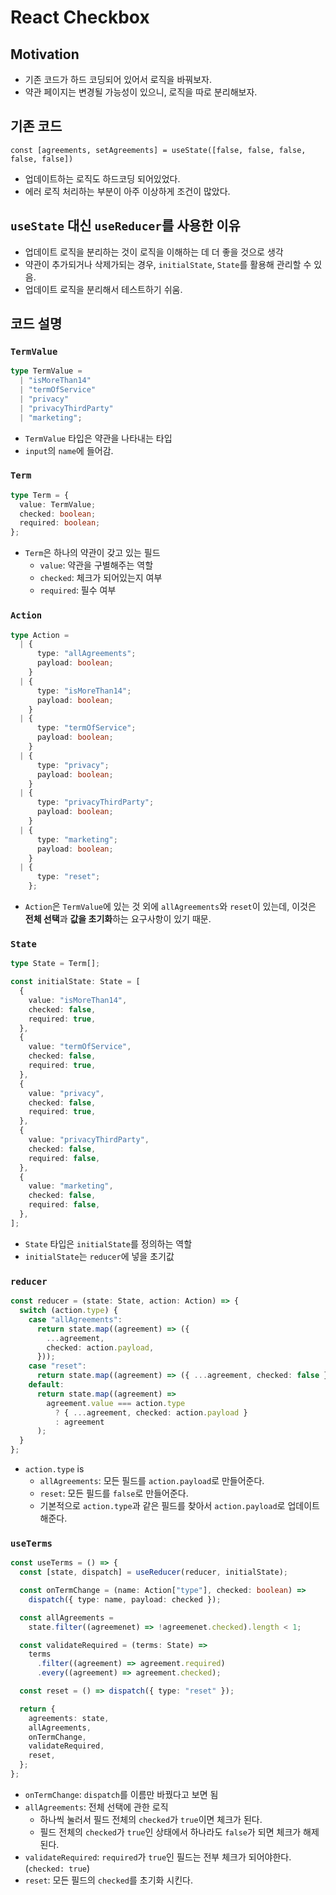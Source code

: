 # React Checkbox
## Motivation
- 기존 코드가 하드 코딩되어 있어서 로직을 바꿔보자.
- 약관 페이지는 변경될 가능성이 있으니, 로직을 따로 분리해보자.

## 기존 코드
```tsx
const [agreements, setAgreements] = useState([false, false, false, false, false])
```

- 업데이트하는 로직도 하드코딩 되어있었다.
- 에러 로직 처리하는 부분이 아주 이상하게 조건이 많았다.

## `useState` 대신 `useReducer`를 사용한 이유
- 업데이트 로직을 분리하는 것이 로직을 이해하는 데 더 좋을 것으로 생각
- 약관이 추가되거나 삭제가되는 경우, `initialState`, `State`를 활용해 관리할 수 있음.
- 업데이트 로직을 분리해서 테스트하기 쉬움.

## 코드 설명

### `TermValue`

```ts
type TermValue =
  | "isMoreThan14"
  | "termOfService"
  | "privacy"
  | "privacyThirdParty"
  | "marketing";
```

- `TermValue` 타입은 약관을 나타내는 타입
- `input`의 `name`에 들어감.

### `Term`

```ts
type Term = {
  value: TermValue;
  checked: boolean;
  required: boolean;
};
```

- `Term`은 하나의 약관이 갖고 있는 필드
  - `value`: 약관을 구별해주는 역할
  - `checked`: 체크가 되어있는지 여부
  - `required`: 필수 여부

### `Action`

```ts
type Action =
  | {
      type: "allAgreements";
      payload: boolean;
    }
  | {
      type: "isMoreThan14";
      payload: boolean;
    }
  | {
      type: "termOfService";
      payload: boolean;
    }
  | {
      type: "privacy";
      payload: boolean;
    }
  | {
      type: "privacyThirdParty";
      payload: boolean;
    }
  | {
      type: "marketing";
      payload: boolean;
    }
  | {
      type: "reset";
    };
```

- `Action`은 `TermValue`에 있는 것 외에 `allAgreements`와 `reset`이 있는데, 이것은 **전체 선택**과 **값을 초기화**하는 요구사항이 있기 때문.

### `State`

```ts
type State = Term[];

const initialState: State = [
  {
    value: "isMoreThan14",
    checked: false,
    required: true,
  },
  {
    value: "termOfService",
    checked: false,
    required: true,
  },
  {
    value: "privacy",
    checked: false,
    required: true,
  },
  {
    value: "privacyThirdParty",
    checked: false,
    required: false,
  },
  {
    value: "marketing",
    checked: false,
    required: false,
  },
];
```
- `State` 타입은 `initialState`를 정의하는 역할
- `initialState`는 `reducer`에 넣을 초기값

### `reducer`

```ts
const reducer = (state: State, action: Action) => {
  switch (action.type) {
    case "allAgreements":
      return state.map((agreement) => ({
        ...agreement,
        checked: action.payload,
      }));
    case "reset":
      return state.map((agreement) => ({ ...agreement, checked: false }));
    default:
      return state.map((agreement) =>
        agreement.value === action.type
          ? { ...agreement, checked: action.payload }
          : agreement
      );
  }
};
```

- `action.type` is
  - `allAgreements`: 모든 필드를 `action.payload`로 만들어준다.
  - `reset`: 모든 필드를 `false`로 만들어준다.
  - 기본적으로 `action.type`과 같은 필드를 찾아서 `action.payload`로 업데이트 해준다.

### `useTerms`

```ts
const useTerms = () => {
  const [state, dispatch] = useReducer(reducer, initialState);

  const onTermChange = (name: Action["type"], checked: boolean) =>
    dispatch({ type: name, payload: checked });

  const allAgreements =
    state.filter((agreemenet) => !agreemenet.checked).length < 1;

  const validateRequired = (terms: State) =>
    terms
      .filter((agreement) => agreement.required)
      .every((agreement) => agreement.checked);

  const reset = () => dispatch({ type: "reset" });

  return {
    agreements: state,
    allAgreements,
    onTermChange,
    validateRequired,
    reset,
  };
};
```

- `onTermChange`: `dispatch`를 이름만 바꿨다고 보면 됨
- `allAgreements`: 전체 선택에 관한 로직
  - 하나씩 눌러서 필드 전체의 `checked`가 `true`이면 체크가 된다.
  - 필드 전체의 `checked`가 `true`인 상태에서 하나라도 `false`가 되면 체크가 해제된다.
- `validateRequired`: `required`가 `true`인 필드는 전부 체크가 되어야한다.(`checked: true`)
- `reset`: 모든 필드의 `checked`를 초기화 시킨다.